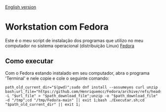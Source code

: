 [English version](README.EN.md)

# Workstation com Fedora

Este é o meu script de instalação dos programas que utilizo no meu computador no sistema operacional (distribuição
Linux) [Fedora](https://getfedora.org)

## Como executar

Com o Fedora estando instalado em seu computador, abra o programa 'Terminal' e nele copie e cole o seguinte comando:

```
path_old_current_dir="$(pwd)";sudo dnf install --assumeyes curl unzip bash;url_file="https://github.com/Henriquemcc/Fedora/archive/refs/heads/main.zip";path_download_file="/tmp/Fedora_main.zip";curl -L "$url_file" > "$path_download_file";unzip -o "$path_download_file" -d "/tmp";cd "/tmp/Fedora-main" || exit 1;bash ./Executar.sh;cd "$path_old_current_dir" || exit 1;
```
